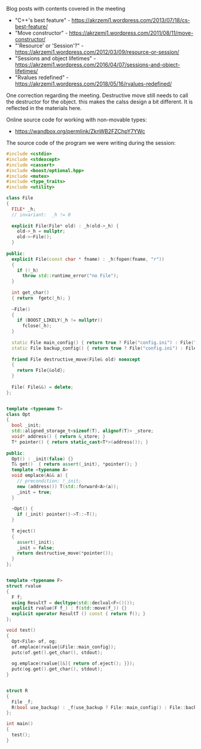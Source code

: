 Blog posts with contents covered in the meeting
* "C++'s best feature" - https://akrzemi1.wordpress.com/2013/07/18/cs-best-feature/
* "Move constructor" - https://akrzemi1.wordpress.com/2011/08/11/move-constructor/
* "'Resource' or 'Session'?" - https://akrzemi1.wordpress.com/2012/03/09/resource-or-session/
* "Sessions and object lifetimes" - https://akrzemi1.wordpress.com/2016/04/07/sessions-and-object-lifetimes/
* "Rvalues redefined" - https://akrzemi1.wordpress.com/2018/05/16/rvalues-redefined/

One correction regarding the meeting. Destructive move still needs to call the destructor for the object. this makes the calss design a bit different. It is reflected in the materials here.

Online source code for working with non-movable types:
* https://wandbox.org/permlink/ZknWB2FZChpY7YWc

The source code of the program we were writing during the session:

```c++
#include <cstdio>
#include <stdexcept>
#include <cassert>
#include <boost/optional.hpp>
#include <mutex>
#include <type_traits>
#include <utility>

class File
{
  FILE* _h;
  // invariant:  _h != 0
  
  explicit File(File* old) : _h(old->_h) {
    old->_h = nullptr;
    old->~File();
  }
  
public:
  explicit File(const char * fname) : _h(fopen(fname, "r")) 
  {
    if (!_h)
      throw std::runtime_error("no File");
  }
  
  int get_char()
  { return  fgetc(_h); }
  
  ~File()
  {
    if (BOOST_LIKELY(_h != nullptr))
      fclose(_h);
  }
  
  static File main_config() { return true ? File("config.ini") : File("e"); }
  static File backup_config() { return true ? File("config.ini") : File("e"); }
  
  friend File destructive_move(File& old) noexcept
  {
    return File{&old};
  }
  
  File( File&&) = delete;
};


template <typename T>
class Opt
{
  bool _init;
  std::aligned_storage_t<sizeof(T), alignof(T)> _store;
  void* address() { return &_store; }
  T* pointer() { return static_cast<T*>(address()); }
  
public:
  Opt() : _init(false) {}
  T& get()  { return assert(_init), *pointer(); }
  template <typename A>
  void emplace(A&& a) {
    // precondition: !_init;
    new (address()) T(std::forward<A>(a));
    _init = true;
  }
  
  ~Opt() { 
    if (_init) pointer()->T::~T();
  }
  
  T eject() 
  {
    assert(_init);
    _init = false;
    return destructive_move(*pointer());
  }
};


template <typename F>
struct rvalue
{
  F f;
  using ResultT = decltype(std::declval<F>()());
  explicit rvalue(F f_) : f(std::move(f_)) {}
  explicit operator ResultT () const { return f(); }
};

void test()
{
  Opt<File> of, og;
  of.emplace(rvalue{&File::main_config});
  putc(of.get().get_char(), stdout);
  
  og.emplace(rvalue{[&]{ return of.eject(); }});
  putc(og.get().get_char(), stdout);
}


struct R
{
  File _f;
  R(bool use_backup) : _f(use_backup ? File::main_config() : File::backup_config()) {}
};

int main()
{
  test();
}
```
